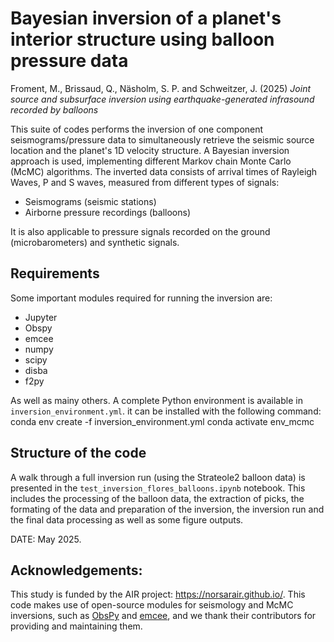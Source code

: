 # Bayesian inversion of a planet's interior structure using balloon pressure data

Froment, M., Brissaud, Q., Näsholm, S. P. and Schweitzer, J. (2025) _Joint source and subsurface inversion using earthquake-generated infrasound recorded by balloons_

This suite of codes performs the inversion of one component seismograms/pressure data to simultaneously retrieve the seismic source location and the planet's 1D velocity  structure. A Bayesian inversion approach is used, implementing different Markov chain Monte Carlo (McMC) algorithms. The inverted data consists of arrival times of Rayleigh Waves, P and S waves, measured from different types of signals:  
<ul>
  <li>Seismograms (seismic stations)</li>
  <li>Airborne pressure recordings (balloons)</li>
</ul> 
It is also applicable to pressure signals recorded on the ground (microbarometers) and synthetic signals. 

## Requirements 
Some important modules required for running the inversion are: 
<ul>
  <li>Jupyter</li>  
  <li>Obspy</li>
  <li>emcee</li>
  <li>numpy</li>
  <li>scipy</li>
  <li>disba</li>
  <li>f2py</li>
</ul>
As well as mainy others. A complete Python environment is available in <code>inversion_environment.yml</code>. it can be installed with the following command: 
    conda env create -f inversion_environment.yml
    conda activate env_mcmc

## Structure of the code 

A walk through a full inversion run (using the Strateole2 balloon data) is presented in the <code>test_inversion_flores_balloons.ipynb</code> notebook. This includes the processing of the balloon data, the extraction of picks, the formating of the data and preparation of the inversion, the inversion run and the final data processing as well as some figure outputs.  

DATE: May 2025. 


## Acknowledgements: 
This study is funded by the AIR project: https://norsarair.github.io/. This code makes use of open-source modules for seismology and McMC inversions, such as [ObsPy](https://docs.obspy.org/) and [emcee](https://emcee.readthedocs.io/en/stable/), and we thank their contributors for providing and maintaining them.  